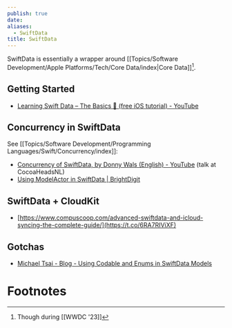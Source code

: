 ```yaml
---
publish: true
date: 
aliases:
  - SwiftData
title: SwiftData
---
```

SwiftData is essentially a wrapper around [[Topics/Software Development/Apple Platforms/Tech/Core Data/index|Core Data]][^1]. 

## Getting Started
- [Learning Swift Data – The Basics 📱 (free iOS tutorial) - YouTube](https://www.youtube.com/watch?v=UeUxfr6Di2g) 
## Concurrency in SwiftData
See [[Topics/Software Development/Programming Languages/Swift/Concurrency/index]]: 
- [Concurrency of SwiftData, by Donny Wals (English) - YouTube](https://www.youtube.com/watch?v=VG4oCnQ0bfw) (talk at CocoaHeadsNL) 
- [Using ModelActor in SwiftData | BrightDigit](https://brightdigit.com/tutorials/swiftdata-modelactor/) 

## SwiftData + CloudKit
- [https://www.compuscoop.com/advanced-swiftdata-and-icloud-syncing-the-complete-guide/](https://t.co/6RA7RIViXF) 

## Gotchas
- [Michael Tsai - Blog  -  Using Codable and Enums in SwiftData Models](https://mjtsai.com/blog/2024/08/26/using-codable-and-enums-in-swiftdata-models/) 

# Footnotes

[^1]: Though during [[WWDC '23]]